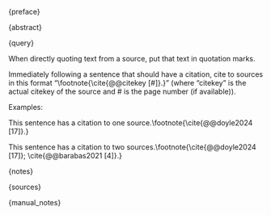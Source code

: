 {preface}

{abstract}

{query}

When directly quoting text from a source, put that text in quotation marks.

Immediately following a sentence that should have a citation, cite to sources in this format “\footnote{\cite{@@citekey [#]}.}” (where “citekey” is the actual citekey of the source and # is the page number (if available)).

Examples:

This sentence has a citation to one source.\footnote{\cite{@@doyle2024 [17]}.}

This sentence has a citation to two sources.\footnote{\cite{@@doyle2024 [17]}; \cite{@@barabas2021 [4]}.}

{notes}

{sources}

{manual_notes}